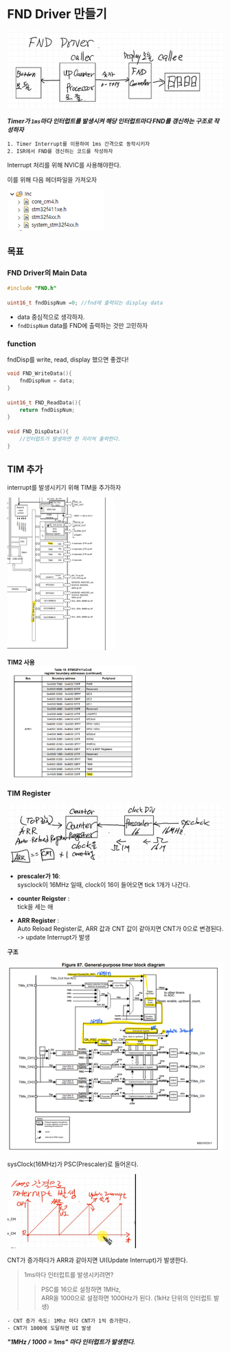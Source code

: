 # FND Driver 만들기

![]({07F76517-9FC0-43FC-924E-D900859E7B32}.png)

***Timer가 `1ms`마다 인터럽트를 발생시켜 해당 인터럽트마다 FND를 갱신하는 구조로 작성하자***


    1. Timer Interrupt를 이용하여 1ms 간격으로 동작시키자
    2. ISR에서 FND를 갱신하는 코드를 작성하자


Interrupt 처리를 위해 NVIC를 사용해야한다.

이를 위해 다음 헤더파일을 가져오자

![alt text]({E6368B06-1494-49A1-8AB0-9F80D656B9CC}.png)


## 목표
### FND Driver의 Main Data
```c
#include "FND.h"

uint16_t fndDispNum =0; //fnd에 출력되는 display data

```

 * data 중심적으로 생각하자.
 * `fndDispNum` data를 FND에 출력하는 것만 고민하자

### function  

fndDisp를 write, read, display 했으면 좋겠다!

```c
void FND_WriteData(){
	fndDispNum = data;
}

uint16_t FND_ReadData(){
	return fndDispNum;
}

void FND_DispData(){
	//인터럽트가 발생하면 한 자리씩 출력한다.
}
```

## TIM 추가
interrupt를 발생시키기 위해 TIM을 추가하자

<img src="image.png" alt="TIM 구조도" width="250" />

**TIM2 사용**  
<img src="{17114079-7BAA-4CA0-9AFD-C2738AED39B4}.png" alt="TIM 레지스터 설정 예시" width="300" />

### TIM Register
![]({CC9A1CD6-A43C-4F8B-B229-9991BCEA6013}.png)

- **prescaler가 16**:   
	sysclock이 16MHz 일때, clock이 16이 들어오면 tick 1개가 나간다.  

- **counter Reigster** :   
	tick을 세는 애  

- **ARR Register** :  
	Auto Reload Register로, ARR 값과 CNT 값이 같아지면 CNT가 0으로 변경된다.
-> update Interrupt가 발생


**구조**  

![](image-1.png)

sysClock(16MHz)가 PSC(Prescaler)로 들어온다.  

<img src="{D7D50857-E910-4E10-A810-961F61AD5485}.png" alt="설명 이미지" width="300" />

CNT가 증가하다가 ARR과 같아지면 UI(Update Interrupt)가 발생한다.

> 1ms마다 인터럽트를 발생시키려면?
>> PSC를 16으로 설정하면 1MHz,   
	ARR을 1000으로 설정하면 1000Hz가 된다.
	(1kHz 단위의 인터럽트 발생)

	- CNT 증가 속도: 1Mhz 마다 CNT가 1씩 증가한다.
	- CNT가 1000에 도달하면 UI 발생

***"1MHz / 1000 = 1ms" 마다 인터럽트가 발생한다.***


